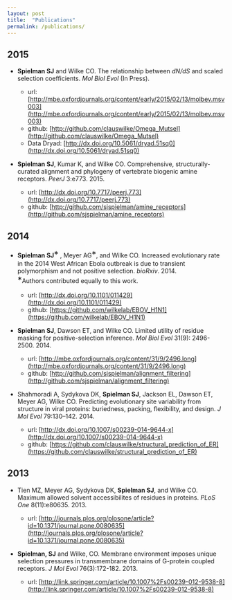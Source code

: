 ```yaml
---
layout: post
title:  "Publications"
permalink: /publications/
---
```



## 2015

+ **Spielman SJ** and Wilke CO. The relationship between *dN/dS* and scaled selection coefficients. *Mol Biol Evol* (In Press).
  + url: [http://mbe.oxfordjournals.org/content/early/2015/02/13/molbev.msv003](http://mbe.oxfordjournals.org/content/early/2015/02/13/molbev.msv003)
  + github: [http://github.com/clauswilke/Omega_Mutsel](http://github.com/clauswilke/Omega_Mutsel)
  + Data Dryad: [http://dx.doi.org/10.5061/dryad.51sq0](http://dx.doi.org/10.5061/dryad.51sq0)


+ **Spielman SJ**, Kumar K, and Wilke CO. Comprehensive, structurally-curated alignment and phylogeny of vertebrate biogenic amine receptors. *PeerJ* 3:e773. 2015.
  + url: [http://dx.doi.org/10.7717/peerj.773](http://dx.doi.org/10.7717/peerj.773)
  + github: [http://github.com/sjspielman/amine_receptors](http://github.com/sjspielman/amine_receptors)



## 2014

+ **Spielman SJ**<big><big>\*</big></big> , Meyer AG<big><big>\*</big></big>, and Wilke CO. Increased evolutionary rate in the 2014 West African Ebola outbreak is due to transient polymorphism and not positive selection. *bioRxiv*. 2014.
<br><big><big>\*</big></big>Authors contributed equally to this work.
  + url: [http://dx.doi.org/10.1101/011429](http://dx.doi.org/10.1101/011429)
  + github: [https://github.com/wilkelab/EBOV_H1N1](https://github.com/wilkelab/EBOV_H1N1)


+ **Spielman SJ**, Dawson ET, and Wilke CO. Limited utility of residue masking for positive-selection inference. *Mol Biol Evol* 31(9): 2496-2500. 2014.
  + url: [http://mbe.oxfordjournals.org/content/31/9/2496.long](http://mbe.oxfordjournals.org/content/31/9/2496.long)
  + github: [http://github.com/sjspielman/alignment_filtering](http://github.com/sjspielman/alignment_filtering)


+ Shahmoradi A, Sydykova DK, **Spielman SJ**, Jackson EL, Dawson ET, Meyer AG, Wilke CO. Predicting evolutionary site variability from structure in viral proteins: buriedness, packing, flexibility, and design. *J Mol Evol* 79:130–142. 2014.
  + url: [http://dx.doi.org/10.1007/s00239-014-9644-x](http://dx.doi.org/10.1007/s00239-014-9644-x)
  + github: [https://github.com/clauswilke/structural_prediction_of_ER](https://github.com/clauswilke/structural_prediction_of_ER)


## 2013

+ Tien MZ, Meyer AG, Sydykova DK, **Spielman SJ**, and Wilke CO. Maximum allowed solvent accessibilites of residues in proteins. *PLoS One* 8(11):e80635. 2013. 
  + url: [http://journals.plos.org/plosone/article?id=10.1371/journal.pone.0080635](http://journals.plos.org/plosone/article?id=10.1371/journal.pone.0080635)


+ **Spielman, SJ** and Wilke, CO. Membrane environment imposes unique selection pressures in transmembrane domains of G-protein coupled receptors. *J Mol Evol* 76(3):172-182. 2013.
  + url: [http://link.springer.com/article/10.1007%2Fs00239-012-9538-8](http://link.springer.com/article/10.1007%2Fs00239-012-9538-8)




